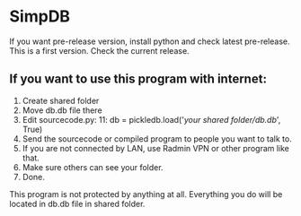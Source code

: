 # SimpDB
If you want pre-release version, install python and check latest pre-release.
This is a first version.
Check the current release.

## If you want to use this program with internet:

1. Create shared folder
2. Move db.db file there
3. Edit sourcecode.py:
   11: db = pickledb.load('*your shared folder/db.db*', True)
4. Send the sourcecode or compiled program to people you want to talk to.
5. If you are not connected by LAN, use Radmin VPN or other program like that.
6. Make sure others can see your folder.
7. Done.

This program is not protected by anything at all.
Everything you do will be located in db.db file in shared folder.
